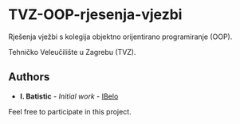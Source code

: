 # TVZ-OOP-rjesenja-vjezbi

Rješenja vježbi s kolegija objektno orijentirano programiranje (OOP). 

Tehničko Veleučilište u Zagrebu (TVZ).

## Authors

* **I. Batistic** - *Initial work* - [IBelo](https://github.com/IBelo)

Feel free to participate in this project.


